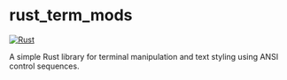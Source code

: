 # rust_term_mods

[![Rust](https://github.com/ryanv404/rust_term_mods/actions/workflows/rust.yml/badge.svg)](https://github.com/ryanv404/rust_term_mods/actions/workflows/rust.yml)

A simple Rust library for terminal manipulation and text styling using ANSI control sequences.
